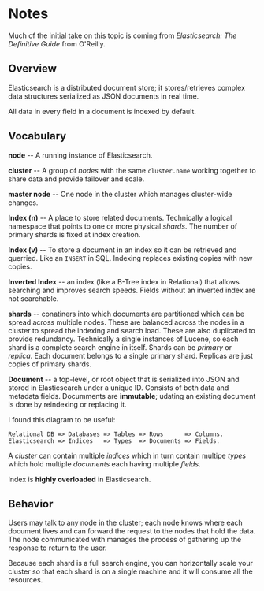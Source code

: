 # Notes

Much of the initial take on this topic is coming from *Elasticsearch:
The Definitive Guide* from O'Reilly.

## Overview

Elasticsearch is a distributed document store; it stores/retrieves
complex data structures serialized as JSON documents in real time.

All data in every field in a document is indexed by default.

## Vocabulary

**node** -- A running instance of Elasticsearch. 

**cluster** -- A group of *nodes* with the same `cluster.name` working
together to share data and provide failover and scale.

**master node** -- One node in the cluster which manages cluster-wide
changes.

**Index (n)** -- A place to store related documents. Technically a
logical namespace that points to one or more physical *shards*. The
number of primary shards is fixed at index creation.

**Index (v)** -- To store a document in an index so it can be
retrieved and querried. Like an `INSERT` in SQL. Indexing replaces
existing copies with new copies.

**Inverted Index** -- an index (like a B-Tree index in Relational)
that allows searching and improves search speeds. Fields without an
inverted index are not searchable.

**shards** -- conatiners into which documents are partitioned which
can be spread across multiple nodes. These are balanced across the
nodes in a cluster to spread the indexing and search load. These are
also duplicated to provide redundancy. Technically a single instances
of Lucene, so each shard is a complete search engine in itself. Shards
can be *primary* or *replica*. Each document belongs to a single
primary shard. Replicas are just copies of primary shards.

**Document** -- a top-level, or root object that is serialized into
JSON and stored in Elasticsearch under a unique ID. Consists of both
data and metadata fields. Documments are **immutable**; udating an
existing document is done by reindexing or replacing it.

I found this diagram to be useful:

```
Relational DB => Databases => Tables => Rows      => Columns.
Elasticsearch => Indices   => Types  => Documents => Fields.
```

A *cluster* can contain multiple *indices* which in turn contain
multipe *types* which hold multiple *documents* each having multiple
*fields*.

Index is **highly overloaded** in Elasticsearch.

## Behavior

Users may talk to any node in the cluster; each node knows where each
document lives and can forward the request to the nodes that hold the
data. The node communicated with manages the process of gathering up
the response to return to the user.

Because each shard is a full search engine, you can horizontally scale
your cluster so that each shard is on a single machine and it will
consume all the resources.

